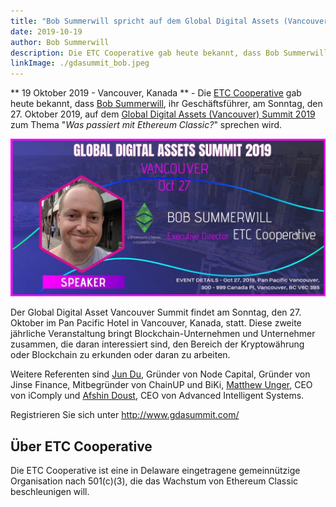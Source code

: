 ```yaml
---
title: "Bob Summerwill spricht auf dem Global Digital Assets (Vancouver) Summit 2019"
date: 2019-10-19
author: Bob Summerwill
description: Die ETC Cooperative gab heute bekannt, dass Bob Summerwill, ihr Executive Director, auf dem Global Digital Assets (Vancouver) Summit 2019 sprechen wird
linkImage: ./gdasummit_bob.jpeg
---
```

** 19 Oktober 2019 - Vancouver, Kanada ** - Die [ETC Cooperative](https://etccooperative.org) gab heute bekannt, dass [Bob Summerwill](https://twitter.com/bobsummerwill), ihr Geschäftsführer, am Sonntag, den 27. Oktober 2019, auf dem [Global Digital Assets (Vancouver) Summit 2019](https://gdasummit.com) zum Thema "*Was passiert mit Ethereum Classic?*" sprechen wird.

![GDA Summit](./gdasummit_bob.jpeg)

Der Global Digital Asset Vancouver Summit findet am Sonntag, den 27. Oktober im Pan Pacific Hotel in Vancouver, Kanada, statt. Diese zweite jährliche Veranstaltung bringt Blockchain-Unternehmen und Unternehmer zusammen, die daran interessiert sind, den Bereich der Kryptowährung oder Blockchain zu erkunden oder daran zu arbeiten.

Weitere Referenten sind [Jun Du](https://everipedia.org/wiki/lang_en/jun-du), Gründer von Node Capital, Gründer von Jinse Finance, Mitbegründer von ChainUP und BiKi, [Matthew Unger](https://twitter.com/ungermatt?lang=en), CEO von iComply und [Afshin Doust](https://www.ai-systems.ca/afshin-doust-ceo/), CEO von Advanced Intelligent Systems.

Registrieren Sie sich unter http://www.gdasummit.com/

## Über ETC Cooperative

Die ETC Cooperative ist eine in Delaware eingetragene gemeinnützige Organisation nach 501(c)(3), die das Wachstum von Ethereum Classic beschleunigen will.